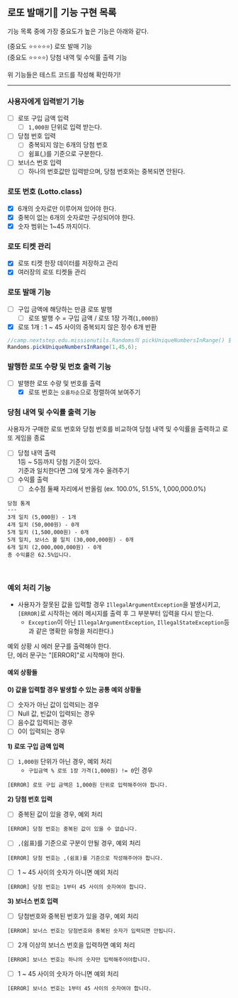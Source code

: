 ## 로또 발매기💸 기능 구현 목록

기능 목록 중에 가장 중요도가 높은 기능은 아래와 같다.

(중요도 ⭐⭐⭐⭐⭐) 로또 발매 기능   
(중요도 ⭐⭐⭐⭐) 당첨 내역 및 수익률 출력 기능

위 기능들은 테스트 코드를 작성해 확인하기!

------------------------------

### 사용자에게 입력받기 기능

- [ ] 로또 구입 금액 입력
    - [ ] `1,000원` 단위로 입력 받는다.
- [ ] 당첨 번호 입력
    - [ ] 중복되지 않는 6개의 당첨 번호
    - [ ] 쉼표(,)를 기준으로 구분한다.
- [ ] 보너스 번호 입력
    - [ ] 하나의 번호값만 입력받으며, 당첨 번호와는 중복되면 안된다.

### 로또 번호 (Lotto.class)

- [x] 6개의 숫자로만 이루어져 있어야 한다.
- [x] 중복이 없는 6개의 숫자로만 구성되어야 한다.
- [x] 숫자 범위는 1~45 까지이다.

### 로또 티켓 관리

- [x] 로또 티켓 한장 데이터를 저장하고 관리
- [x] 여러장의 로또 티켓들 관리

### 로또 발매 기능

- [ ] 구입 금액에 해당하는 만큼 로또 발행
    - [ ] 로또 발행 수 = 구입 금액 / 로또 1장 가격(`1,000원`)
- [x] 로또 1개 : 1 ~ 45 사이의 중복되지 않은 정수 6개 반환

```java
//camp.nextstep.edu.missionutils.Randoms의 pickUniqueNumbersInRange() 활용
Randoms.pickUniqueNumbersInRange(1,45,6);
```

### 발행한 로또 수량 및 번호 출력 기능

- [ ] 발행한 로또 수량 및 번호를 출력
    - [x] 로또 번호는 `오름차순`으로 정렬하여 보여주기

### 당첨 내역 및 수익률 출력 기능

사용자가 구매한 로또 번호와 당첨 번호를 비교하여 당첨 내역 및 수익률을 출력하고 로또 게임을 종료

- [ ] 당첨 내역 출력  
  1등 ~ 5등까지 당첨 기준이 있다.  
  기준과 일치한다면 그에 맞게 개수 올려주기
- [ ] 수익률 출력
    - [ ] 소수점 둘째 자리에서 반올림 (ex. 100.0%, 51.5%, 1,000,000.0%)

```
당첨 통계
---
3개 일치 (5,000원) - 1개
4개 일치 (50,000원) - 0개
5개 일치 (1,500,000원) - 0개
5개 일치, 보너스 볼 일치 (30,000,000원) - 0개
6개 일치 (2,000,000,000원) - 0개
총 수익률은 62.5%입니다.
```

<br>

### 예외 처리 기능

- 사용자가 잘못된 값을 입력할 경우 `IllegalArgumentException`을 발생시키고, `[ERROR]`로 시작하는 에러 메시지를 출력 후 그 부분부터 입력을 다시 받는다.
    - `Exception`이 아닌 `IllegalArgumentException`, `IllegalStateException`등과 같은 명확한 유형을 처리한다.)

예외 상황 시 에러 문구를 출력해야 한다.  
단, 에러 문구는 "[ERROR]"로 시작해야 한다.

#### 예외 상황들

**0) 값을 입력할 경우 발생할 수 있는 공통 예외 상황들**

- [ ] 숫자가 아닌 값이 입력되는 경우
- [ ] Null 값, 빈값이 입력되는 경우
- [ ] 음수값 입력되는 경우
- [ ] 0이 입력되는 경우

**1) 로또 구입 금액 입력**

- [ ] `1,000원` 단위가 아닌 경우, 예외 처리
    - `구입금액 % 로또 1장 가격(1,000원) != 0`인 경우

```
[ERROR] 로또 구입 금액은 1,000원 단위로 입력해주어야 합니다.
```

**2) 당첨 번호 입력**

- [ ] 중복된 값이 있을 경우, 예외 처리

```
[ERROR] 당첨 번호는 중복된 값이 있을 수 없습니다.
```

- [ ] `,`(쉼표)를 기준으로 구분이 안될 경우, 예외 처리

```
[ERROR] 당첨 번호는 ,(쉼표)를 기준으로 작성해주어야 합니다.
```

- [ ] 1 ~ 45 사이의 숫자가 아니면 예외 처리

```
[ERROR] 당첨 번호는 1부터 45 사이의 숫자여야 합니다.
```

**3) 보너스 번호 입력**

- [ ] 당첨번호와 중복된 번호가 있을 경우, 예외 처리

```
[ERROR] 보너스 번호는 당첨번호와 중복된 숫자가 입력되면 안됩니다.
```

- [ ] 2개 이상의 보너스 번호을 입력하면 예외 처리

```
[ERROR] 보너스 번호는 하나의 숫자만 입력해주어야합니다.
```

- [ ] 1 ~ 45 사이의 숫자가 아니면 예외 처리

```
[ERROR] 보너스 번호는 1부터 45 사이의 숫자여야 합니다.
```
